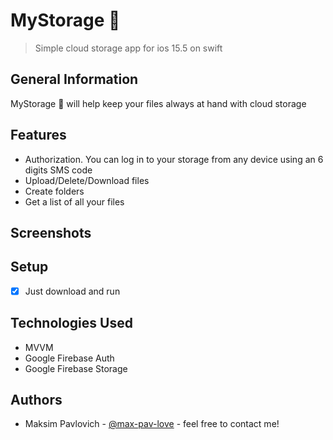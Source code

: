 # MyStorage 📂
> Simple cloud storage app for ios 15.5 on swift
## General Information
MyStorage 📂 will help keep your files always at hand with cloud storage
## Features
- Authorization. You can log in to your storage from any device using an 6 digits SMS code
- Upload/Delete/Download files
- Create folders
- Get a list of all your files

## Screenshots

## Setup
- [x] Just download and run

## Technologies Used
- MVVM
- Google Firebase Auth
- Google Firebase Storage

## Authors
- Maksim Pavlovich - [@max-pav-love](https://github.com/max-pav-love) - feel free to contact me!

